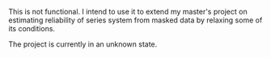 This is not functional. I intend to use it to extend my master's project on estimating reliability of series system from masked data by relaxing some of its conditions.

The project is currently in an unknown state.
